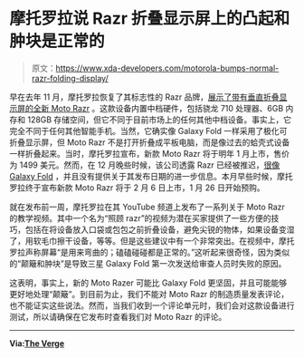 # 摩托罗拉说 Razr 折叠显示屏上的凸起和肿块是正常的

> 原文：<https://www.xda-developers.com/motorola-bumps-normal-razr-folding-display/>

早在去年 11 月，摩托罗拉恢复了其标志性的 Razr 品牌，[展示了带有垂直折叠显示屏的全新 Moto Razr](https://www.xda-developers.com/motorola-razr-folding-phone-revealed/) 。这款设备内置中档硬件，包括骁龙 710 处理器、6GB 内存和 128GB 存储空间，但它不同于目前市场上的任何其他中档设备。事实上，它完全不同于任何其他智能手机。当然，它确实像 Galaxy Fold 一样采用了极化可折叠显示屏，但 Moto Razr 不是打开折叠成平板电脑，而是像过去的蛤壳式设备一样折叠起来。当时，摩托罗拉宣布，新款 Moto Razr 将于明年 1 月上市，售价为 1499 美元。然而，在 12 月晚些时候，该公司透露 Razr 已经被推迟，[很像 Galaxy Fold](https://www.xda-developers.com/samsung-galaxy-fold-launch-delays/) ，并且没有提供关于其发布日期的进一步信息。本月早些时候，摩托罗拉终于宣布新款 Moto Razr 将于 2 月 6 日上市，1 月 26 日开始预购。

就在发布前一周，摩托罗拉在其 YouTube 频道上发布了一系列关于 Moto Razr 的教学视频。其中一个名为“照顾 razr”的视频为潜在买家提供了一些方便的技巧，包括在将设备放入口袋或包包之前折叠设备，避免尖锐的物体，如果设备变湿了，用软毛巾擦干设备，等等。但是这些建议中有一个非常突出。在视频中，摩托罗拉声称屏幕“是用来弯曲的；磕磕碰碰都是正常的。”这听起来很奇怪，因为类似的“颠簸和肿块”是导致三星 Galaxy Fold 第一次发送给审查人员时失败的原因。

这表明，事实上，新的 Moto Razer 可能比 Galaxy Fold 更坚固，并且可能能够更好地处理“颠簸”。到目前为止，我们不能对 Moto Razr 的制造质量发表评论，也不能证实这些说法。然而，当我们收到一个评论单元时，我们会对这款设备进行测试，所以请确保在它发布时查看我们对 Moto Razr 的评论。

* * *

**Via:[The Verge](https://www.theverge.com/2020/1/26/21082520/motorola-razr-presale-screen-bump-lumps-water-protector-caution)**
